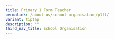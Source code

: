 ```yaml
---
title: Primary 1 Form Teacher
permalink: /about-us/school-organisation/p1ft/
variant: tiptap
description: ""
third_nav_title: School Organisation
---
```

